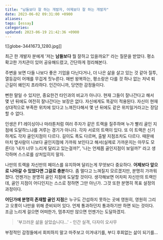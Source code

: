 ```yaml
---
title: "남들보다 잘 하는 개발자, 어제보다 잘 하는 개발자"
date: 2023-06-02 09:31:00 +0900
aliases: 
tags: [essay]
categories: 
updated: 2023-06-19 21:42:36 +0900
---
```


![[globe-3441673_1280.jpg]]

최근 한 개발자 분에게 '저는 **남들보다** 뭘 잘하고 있을까요?' 라는 질문을 받았다. 평소 확고한 가치관이 있어 공유해드렸고, 간단하게 정리해본다.

주변을 보면 다들 나보다 좋은 기업을 다닌다거나, 더 나은 삶을 살고 있는 것 같아 질투, 열등감이 어깨를 무겁게 짓누른다. 매번 왕복하는, 평소랑은 다를 것 하나 없는 저녁 퇴근길이 왜인지 초라하다. 인간이니까, 당연한 감정들이다.

뻔한 말일 수 있지만, 중요한건 타인과의 비교가 아니다. 현재 그들이 잘나간다고 해서 몇 년 뒤에도 여전히 잘나간다는 보장은 없다. 자신에게도 똑같이 적용된다. 자신이 현재 상대적으로 부족한 위치에 있다고 느껴진다해서 몇 년 뒤에도 같은 위치일거라고는 장담할 수 없다.

인생은 F1 레이싱이나 마라톤처럼 여러 주자가 같은 트랙을 질주하며 누가 빨리 골인 지점에 도달하느냐를 겨루는 경기가 아니다. 각자 서로의 트랙이 있다. 또 이 트랙은 신기하게도 각자 골인지점이 다르다. 길이도 폭도 다르며, 출발 지점조차도 다르다. 때문에 마치 옆사람이 나보다 골인지점에 가까워 보인다고 해서(실제로 가까운지는 아무도 모른다) '내가 너무 느리게 달리고 있는걸까?', '나는 언제쯤 골인지점이 보일까?' 라고 생각하며 스스로를 상처입히지 말자.

나만의 트랙을 자신만의 페이스를 유지하며 달리는게 무엇보다 중요하다. **어제보다 앞으로 나아갈 수 있었다면 그걸로 충분**하다. 좀 멀다고 느껴질지 모르겠지만, 분명히 가까워졌다. 언젠가는 분명히 골인 지점에 도달할 것이다. 생각해보면 어차피 자신만의 트랙인데, 골인 지점이 어디인지는 스스로 정하면 그만 아닌가. 그것 또한 분명히 목표 설정의 과정이다.

**어딘가에 분명히 존재할 골인 지점**은 누구도 간섭하지 못하는 곳에 영원히, 영원히 그리고 오롯이 나만을 위해 준비되어 있다. 언제 통과하던지 통과하기만 하면 되는 것이다. 조금 느리게 걸으면 어떠한가, 멈추지만 않으면 언젠가는 도달하겠지.

> '부끄러운 삶을 살았습니다...' - 인간 실격, 다자이 오사무

부정적인 감정들에서 회피하지 말고 마주보고 이겨내기를, 부디 후회없는 삶이 되기를...
